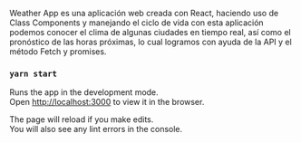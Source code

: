 Weather App es una aplicación web creada con React, haciendo uso de Class Components y manejando el ciclo de vida con esta aplicación podemos conocer el clima de algunas ciudades en tiempo real, así como el pronóstico de las horas próximas, lo cual logramos con ayuda de la API y el método Fetch y promises.

### `yarn start`

Runs the app in the development mode.<br />
Open [http://localhost:3000](http://localhost:3000) to view it in the browser.

The page will reload if you make edits.<br />
You will also see any lint errors in the console.







